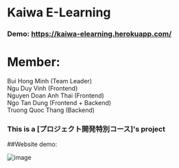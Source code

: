 # Kaiwa E-Learning

### Demo: https://kaiwa-elearning.herokuapp.com/
# Member:
Bui Hong Minh (Team Leader) </br>
Ngu Duy Vinh (Frontend) </br>
Nguyen Doan Anh Thai (Frontend) </br>
Ngo Tan Dung (Frontend + Backend) </br>
Truong Quoc Thang (Backend) </br>

### This is a [プロジェクト開発特別コース]'s project

##Website demo:

![image](https://user-images.githubusercontent.com/86037720/230857085-ee6d6887-fedb-4736-9b7a-229221ea36b4.png)
